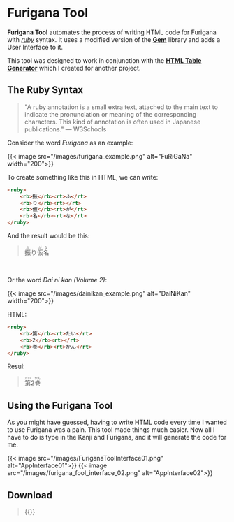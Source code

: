 # Furigana Tool



**Furigana Tool** automates the process of writing HTML code for Furigana with *[ruby](https://developer.mozilla.org/en-US/docs/Web/HTML/Element/ruby)* syntax. It uses a modified version of the **[Gem](https://github.com/helephant/Gem)** library and adds a User Interface to it.

This tool was designed to work in conjunction with the **[HTML Table Generator](https://intisarbnaim.com/html-table-generator/)** which I created for another project.

## The Ruby Syntax

> "A ruby annotation is a small extra text, attached to the main text to indicate the pronunciation or meaning of the corresponding characters. This kind of annotation is often used in Japanese publications." — W3Schools

Consider the word *Furigana* as an example:

{{< image src="/images/furigana_example.png" alt="FuRiGaNa" width="200">}}

To create something like this in HTML, we can write:

``` html
<ruby>
	<rb>振</rb><rt>ふ</rt>
	<rb>り</rb><rt></rt>
	<rb>仮</rb><rt>が</rt>
	<rb>名</rb><rt>な</rt>
</ruby>
```

And the result would be this:

> <ruby><rb>振</rb><rt>ふ</rt><rb>り</rb><rt></rt><rb>仮</rb><rt>が</rt><rb>名</rb><rt>な</rt></ruby>

<br/>

Or the word *Dai ni kan (Volume 2)*:

{{< image src="/images/dainikan_example.png" alt="DaiNiKan" width="200">}}

HTML:
``` html
<ruby>
	<rb>第</rb><rt>たい</rt>
	<rb>2</rb><rt></rt>
	<rb>巻</rb><rt>かん</rt>
</ruby>
```
Resul:
> <ruby><rb>第</rb><rt>たい</rt><rb>2</rb><rt></rt><rb>巻</rb><rt>かん</rt></ruby>

## Using the Furigana Tool

As you might have guessed, having to write HTML code every time I wanted to use Furigana was a pain. This tool made things much easier. Now all I have to do is type in the Kanji and Furigana, and it will generate the code for me.

{{< image src="/images/FuriganaToolInterface01.png" alt="AppInterface01">}} 
{{< image src="/images/furigana_fool_interface_02.png" alt="AppInterface02">}}

## Download

> {{<link href="https://github.com/showmik/furigana-tool/releases/tag/1.0.0" content="Furigana Tool v1.0.0">}}
